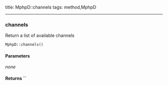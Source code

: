 title: MphpD::channels
tags: method,MphpD

---

<div class="method">
<h3 class="method-name">channels</h3>
<p>Return a list of available channels<br></p>

```php
MphpD::channels()
```

#### Parameters

*none*


#### Returns ``



</div>